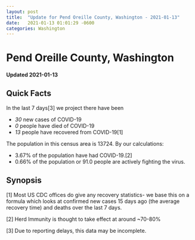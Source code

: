 ```yaml
---
layout: post
title:  "Update for Pend Oreille County, Washington - 2021-01-13"
date:   2021-01-13 01:01:29 -0600
categories: Washington
---
```


# Pend Oreille County, Washington
#### Updated 2021-01-13

## Quick Facts

In the last 7 days[3] we project there have been
- *30* new cases of COVID-19
- *0* people have died of COVID-19
- *13* people have recovered from COVID-19[1]

The population in this census area is 13724. By our calculations:
- 3.67% of the population have had COVID-19.[2]
- 0.66% of the population or 91.0 people are actively fighting the virus.

## Synopsis




[1] Most US CDC offices do give any recovery statistics- we base this on a formula which looks at confirmed new cases
15 days ago (the average recovery time) and deaths over the last 7 days.

[2] Herd Immunity is thought to take effect at around ~70-80%

[3] Due to reporting delays, this data may be incomplete.
 
    